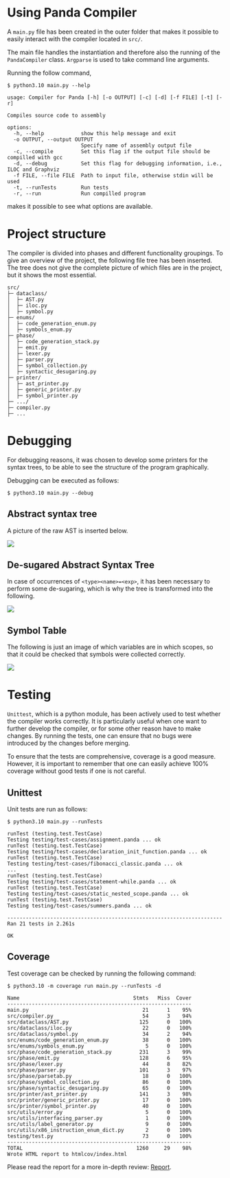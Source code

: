 # Using Panda Compiler

A ```main.py``` file has been created in the outer folder that makes it possible to easily interact with the compiler located in ```src/```. 

The main file handles the instantiation and therefore also the running of the ```PandaCompiler``` class. ```Argparse``` is used to take command line arguments. 

Running the follow command,

```
$ python3.10 main.py --help

usage: Compiler for Panda [-h] [-o OUTPUT] [-c] [-d] [-f FILE] [-t] [-r]

Compiles source code to assembly

options:
  -h, --help            show this help message and exit
  -o OUTPUT, --output OUTPUT
                        Specify name of assembly output file
  -c, --compile         Set this flag if the output file should be compilled with gcc
  -d, --debug           Set this flag for debugging information, i.e., ILOC and Graphviz
  -f FILE, --file FILE  Path to input file, otherwise stdin will be used
  -t, --runTests        Run tests
  -r, --run             Run compilled program
```

makes it possible to see what options are available.

# Project structure
The compiler is divided into phases and different functionality groupings. To give an overview of the project, the following file tree has been inserted. The tree does not give the complete picture of which files are in the project, but it shows the most essential.

```
src/
├─ dataclass/
│  ├─ AST.py
│  ├─ iloc.py
│  ├─ symbol.py
├─ enums/
│  ├─ code_generation_enum.py
│  ├─ symbols_enum.py
├─ phase/
│  ├─ code_generation_stack.py
│  ├─ emit.py
│  ├─ lexer.py
│  ├─ parser.py
│  ├─ symbol_collection.py
│  ├─ syntactic_desugaring.py
├─ printer/
│  ├─ ast_printer.py
│  ├─ generic_printer.py
│  ├─ symbol_printer.py
├─ .../
├─ compiler.py
├─ ...
```

# Debugging
For debugging reasons, it was chosen to develop some printers for the syntax trees, to be able to see the structure of the program graphically.

Debugging can be executed as follows:
```
$ python3.10 main.py --debug
```

## Abstract syntax tree
A picture of the raw AST is inserted below.

![](src/printer/images/AST.src/output/a.gv.png)

## De-sugared Abstract Syntax Tree
In case of occurrences of ```<type><name>=<exp>```, it has been necessary to perform some de-sugaring, which is why the tree is transformed into the following.

![](src/printer/images/AST-desugar.src/output/a.gv.png)

## Symbol Table
The following is just an image of which variables are in which scopes, so that it could be checked that symbols were collected correctly.

![](src/printer/images/Symbol.src/output/a.gv.png)


# Testing
```Unittest```, which is a python module, has been actively used to test whether the compiler works correctly. It is particularly useful when one want to further develop the compiler, or for some other reason have to make changes. By running the tests, one can ensure that no bugs were introduced by the changes before merging.

To ensure that the tests are comprehensive, coverage is a good measure. However, it is important to remember that one can easily achieve 100% coverage without good tests if one is not careful.

## Unittest
Unit tests are run as follows:
```
$ python3.10 main.py --runTests

runTest (testing.test.TestCase)
Testing testing/test-cases/assignment.panda ... ok
runTest (testing.test.TestCase)
Testing testing/test-cases/declaration_init_function.panda ... ok
runTest (testing.test.TestCase)
Testing testing/test-cases/fibonacci_classic.panda ... ok
...
runTest (testing.test.TestCase)
Testing testing/test-cases/statement-while.panda ... ok
runTest (testing.test.TestCase)
Testing testing/test-cases/static_nested_scope.panda ... ok
runTest (testing.test.TestCase)
Testing testing/test-cases/summers.panda ... ok

----------------------------------------------------------------------
Ran 21 tests in 2.261s

OK
```

## Coverage
Test coverage can be checked by running the following command:
```
$ python3.10 -m coverage run main.py --runTests -d

Name                                     Stmts   Miss  Cover
------------------------------------------------------------
main.py                                     21      1    95%
src/compiler.py                             54      3    94%
src/dataclass/AST.py                       125      0   100%
src/dataclass/iloc.py                       22      0   100%
src/dataclass/symbol.py                     34      2    94%
src/enums/code_generation_enum.py           38      0   100%
src/enums/symbols_enum.py                    5      0   100%
src/phase/code_generation_stack.py         231      3    99%
src/phase/emit.py                          128      6    95%
src/phase/lexer.py                          44      8    82%
src/phase/parser.py                        101      3    97%
src/phase/parsetab.py                       18      0   100%
src/phase/symbol_collection.py              86      0   100%
src/phase/syntactic_desugaring.py           65      0   100%
src/printer/ast_printer.py                 141      3    98%
src/printer/generic_printer.py              17      0   100%
src/printer/symbol_printer.py               40      0   100%
src/utils/error.py                           5      0   100%
src/utils/interfacing_parser.py              1      0   100%
src/utils/label_generator.py                 9      0   100%
src/utils/x86_instruction_enum_dict.py       2      0   100%
testing/test.py                             73      0   100%
------------------------------------------------------------
TOTAL                                     1260     29    98%
Wrote HTML report to htmlcov/index.html
```

Please read the report for a more in-depth review: [Report](./report/main.pdf).